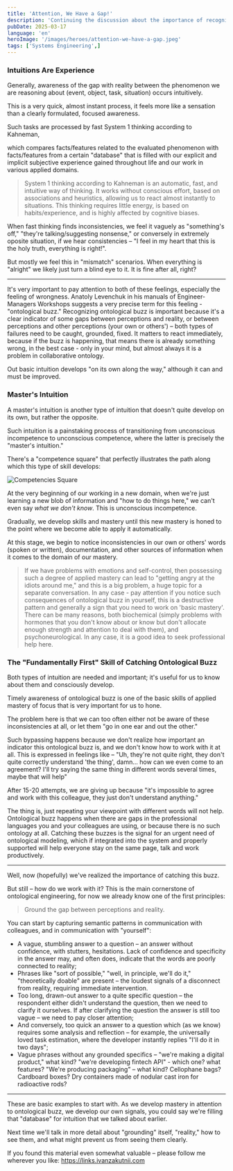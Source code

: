 ```yaml
---
title: 'Attention, We Have a Gap!'
description: 'Continuing the discussion about the importance of recognizing the gap between reality and subjective perceptions'
pubDate: 2025-03-17
language: 'en'
heroImage: '/images/heroes/attention-we-have-a-gap.jpeg' 
tags: ['Systems Engineering',]
---
```


### Intuitions Are Experience
Generally, awareness of the gap with reality between the phenomenon we are reasoning about (event, object, task, situation) occurs intuitively.

This is a very quick, almost instant process, it feels more like a sensation than a clearly formulated, focused awareness.

Such tasks are processed by fast System 1 thinking according to Kahneman,

which compares facts/features related to the evaluated phenomenon with facts/features from a certain "database" that is filled with our explicit and implicit subjective experience gained throughout life and our work in various applied domains.

> System 1 thinking according to Kahneman is an automatic, fast, and intuitive way of thinking. It works without conscious effort, based on associations and heuristics, allowing us to react almost instantly to situations. This thinking requires little energy, is based on habits/experience, and is highly affected by cognitive biases.

When fast thinking finds inconsistencies, we feel it vaguely as "something's off," "they're talking/suggesting nonsense," or conversely in extremely oposite situation, if we hear consistencies – "I feel in my heart that this is the holy truth, everything is right!".

But mostly we feel this in "mismatch" scenarios. When everything is "alright" we likely just turn a blind eye to it. It is fine after all, right?

---
It's very important to pay attention to both of these feelings, especially the feeling of wrongness. Anatoly Levenchuk in his manuals of Engineer-Managers Workshops suggests a very precise term for this feeling - "ontological buzz." Recognizing ontological buzz is important because it's a clear indicator of some gaps between perceptions and reality, or between perceptions and other perceptions (your own or others') – both types of failures need to be caught, grounded, fixed. It matters to react immediately, because if the buzz is happening, that means there is already something wrong, in the best case - only in your mind, but almost always it is a problem in collaborative ontology.

Out basic intuition develops "on its own along the way," although it can and must be improved.

### Master's Intuition

A master's intuition is another type of intuition that doesn't quite develop on its own, but rather the opposite.

Such intuition is a painstaking process of transitioning from unconscious incompetence to unconscious competence, where the latter is precisely the "master's intuition."

There's a "competence square" that perfectly illustrates the path along which this type of skill develops:

![Competencies Square](/images/competencies_square_en.png)


At the very beginning of our working in a new domain, when we're just learning a new blob of information and "how to do things here," we can't even say _what we don't know_. This is unconscious incompetence.

Gradually, we develop skills and mastery until this new mastery is honed to the point where we become able to apply it automatically.

At this stage, we begin to notice inconsistencies in our own or others' words (spoken or written), documentation, and other sources of information when it comes to the domain of our mastery.

> If we have problems with emotions and self-control, then possessing such a degree of applied mastery can lead to "getting angry at the idiots around me," and this is a big problem, a huge topic for a separate conversation.
> In any case - pay attention if you notice such consequences of ontological buzz in yourself, this is a destructive pattern and generally a sign that you need to work on 'basic mastery'. There can be many reasons, both biochemical (simply problems with hormones that you don't know about or know but don't allocate enough strength and attention to deal with them), and psychoneurological. In any case, it is a good idea to seek professional help here.

### The "Fundamentally First" Skill of Catching Ontological Buzz

Both types of intuition are needed and important; it's useful for us to know about them and consciously develop.

Timely awareness of ontological buzz is one of the basic skills of applied mastery of focus that is very important for us to hone.

The problem here is that we can too often either not be aware of these inconsistencies at all, or let them "go in one ear and out the other."

Such bypassing happens because we don't realize how important an indicator this ontological buzz is, and we don't know how to work with it at all.
This is expressed in feelings like – "Uh, they're not quite right, they don't quite correctly understand 'the thing', damn... how can we even come to an agreement? I'll try saying the same thing in different words several times, maybe that will help"

After 15-20 attempts, we are giving up because "it's impossible to agree and work with this colleague, they just don't understand anything."

The thing is, just repeating your viewpoint with different words will not help. Ontological buzz happens when there are gaps in the professional languages you and your colleagues are using, or because there is no such ontology at all. Catching these buzzes is the signal for an urgent need of ontological modeling, which if integrated into the system and properly supported will help everyone stay on the same page, talk and work productively.

---

Well, now (hopefully) we've realized the importance of catching this buzz. 

But still – how do we work with it? This is the main cornerstone of ontological engineering, for now we already know one of the first principles:

> Ground the gap between perceptions and reality.

You can start by capturing semantic patterns in communication with colleagues, and in communication with "yourself":

- A vague, stumbling answer to a question – an answer without confidence, with stutters, hesitations. Lack of confidence and specificity in the answer may, and often does, indicate that the words are poorly connected to reality;
- Phrases like "sort of possible," "well, in principle, we'll do it," "theoretically doable" are present – the loudest signals of a disconnect from reality, requiring immediate intervention.
- Too long, drawn-out answer to a quite specific question – the respondent either didn't understand the question, then we need to clarify it ourselves. If after clarifying the question the answer is still too vague – we need to pay closer attention;
- And conversely, too quick an answer to a question which (as we know) requires some analysis and reflection – for example, the universally loved task estimation, where the developer instantly replies "I'll do it in two days";
- Vague phrases without any grounded specifics – "we're making a digital product," what kind? "we're developing fintech API" - which one? what features? "We're producing packaging" – what kind? Cellophane bags? Cardboard boxes? Dry containers made of nodular cast iron for radioactive rods?

---

These are basic examples to start with. As we develop mastery in attention to ontological buzz, we develop our own signals, you could say we're filling that "database" for intuition that we talked about earlier.

Next time we'll talk in more detail about "grounding" itself, "reality," how to see them, and what might prevent us from seeing them clearly.

If you found this material even somewhat valuable – please follow me wherever you like: https://links.ivanzakutnii.com
